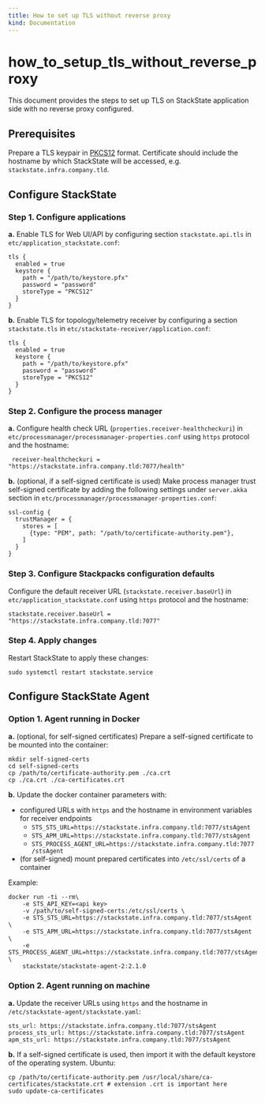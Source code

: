 ```yaml
---
title: How to set up TLS without reverse proxy
kind: Documentation
---
```


# how\_to\_setup\_tls\_without\_reverse\_proxy

This document provides the steps to set up TLS on StackState application side with no reverse proxy configured.

## Prerequisites

Prepare a TLS keypair in [PKCS12](https://en.wikipedia.org/wiki/PKCS_12) format. Certificate should include the hostname by which StackState will be accessed, e.g. `stackstate.infra.company.tld`.

## Configure StackState

### Step 1. Configure applications

**a.** Enable TLS for Web UI/API by configuring section `stackstate.api.tls` in `etc/application_stackstate.conf`:

```text
tls {
  enabled = true
  keystore {
    path = "/path/to/keystore.pfx"
    password = "password"
    storeType = "PKCS12"
  }
}
```

**b.** Enable TLS for topology/telemetry receiver by configuring a section `stackstate.tls` in `etc/stackstate-receiver/application.conf`:

```text
tls {
  enabled = true
  keystore {
    path = "/path/to/keystore.pfx"
    password = "password"
    storeType = "PKCS12"
  }
}
```

### Step 2. Configure the process manager

**a.** Configure health check URL \(`properties.receiver-healthcheckuri`\) in `etc/processmanager/processmanager-properties.conf` using `https` protocol and the hostname:

```text
 receiver-healthcheckuri = "https://stackstate.infra.company.tld:7077/health"
```

**b.** \(optional, if a self-signed certificate is used\) Make process manager trust self-signed certificate by adding the following settings under `server.akka` section in `etc/processmanager/processmanager-properties.conf`:

```text
ssl-config {
  trustManager = {
    stores = [
      {type: "PEM", path: "/path/to/certificate-authority.pem"},
    ]
  }
}
```

### Step 3. Configure Stackpacks configuration defaults

Configure the default receiver URL \(`stackstate.receiver.baseUrl`\) in `etc/application_stackstate.conf` using `https` protocol and the hostname:

```text
stackstate.receiver.baseUrl = "https://stackstate.infra.company.tld:7077"
```

### Step 4. Apply changes

Restart StackState to apply these changes:

```text
sudo systemctl restart stackstate.service
```

## Configure StackState Agent

### Option 1. Agent running in Docker

**a.** \(optional, for self-signed certificates\) Prepare a self-signed certificate to be mounted into the container:

```text
mkdir self-signed-certs
cd self-signed-certs
cp /path/to/certificate-authority.pem ./ca.crt
cp ./ca.crt ./ca-certificates.crt
```

**b.** Update the docker container parameters with:

* configured URLs with `https` and the hostname in environment variables for receiver endpoints
  * `STS_STS_URL=https://stackstate.infra.company.tld:7077/stsAgent`
  * `STS_APM_URL=https://stackstate.infra.company.tld:7077/stsAgent`
  * `STS_PROCESS_AGENT_URL=https://stackstate.infra.company.tld:7077/stsAgent`
* \(for self-signed\) mount prepared certificates into `/etc/ssl/certs` of a container

Example:

```text
docker run -ti --rm\
    -e STS_API_KEY=<api key>
    -v /path/to/self-signed-certs:/etc/ssl/certs \
    -e STS_STS_URL=https://stackstate.infra.company.tld:7077/stsAgent \
    -e STS_APM_URL=https://stackstate.infra.company.tld:7077/stsAgent \
    -e STS_PROCESS_AGENT_URL=https://stackstate.infra.company.tld:7077/stsAgent \
    stackstate/stackstate-agent-2:2.1.0
```

### Option 2. Agent running on machine

**a.** Update the receiver URLs using `https` and the hostname in `/etc/stackstate-agent/stackstate.yaml`:

```text
sts_url: https://stackstate.infra.company.tld:7077/stsAgent
process_sts_url: https://stackstate.infra.company.tld:7077/stsAgent
apm_sts_url: https://stackstate.infra.company.tld:7077/stsAgent
```

**b.** If a self-signed certificate is used, then import it with the default keystore of the operating system. Ubuntu:

```text
cp /path/to/certificate-authority.pem /usr/local/share/ca-certificates/stackstate.crt # extension .crt is important here
sudo update-ca-certificates
```

